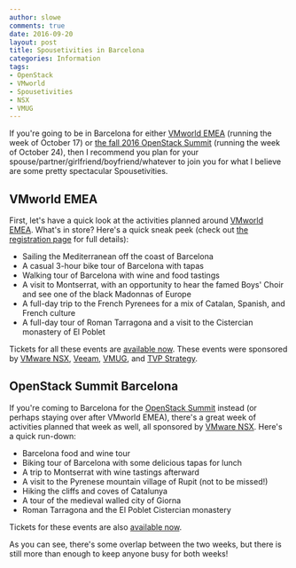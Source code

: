 ```yaml
---
author: slowe
comments: true
date: 2016-09-20
layout: post
title: Spousetivities in Barcelona
categories: Information
tags:
- OpenStack
- VMworld
- Spousetivities
- NSX
- VMUG
---
```


If you're going to be in Barcelona for either [VMworld EMEA][link-7] (running the week of October 17) or [the fall 2016 OpenStack Summit][link-8] (running the week of October 24), then I recommend you plan for your spouse/partner/girlfriend/boyfriend/whatever to join you for what I believe are some pretty spectacular Spousetivities.

## VMworld EMEA

First, let's have a quick look at the activities planned around [VMworld EMEA][link-7]. What's in store? Here's a quick sneak peek (check out [the registration page][link-1] for full details):

* Sailing the Mediterranean off the coast of Barcelona
* A casual 3-hour bike tour of Barcelona with tapas
* Walking tour of Barcelona with wine and food tastings
* A visit to Montserrat, with an opportunity to hear the famed Boys' Choir and see one of the black Madonnas of Europe
* A full-day trip to the French Pyrenees for a mix of Catalan, Spanish, and French culture
* A full-day tour of Roman Tarragona and a visit to the Cistercian monastery of El Poblet

Tickets for all these events are [available now][link-1]. These events were sponsored by [VMware NSX][link-3], [Veeam][link-4], [VMUG][link-5], and [TVP Strategy][link-6].

## OpenStack Summit Barcelona

If you're coming to Barcelona for the [OpenStack Summit][link-8] instead (or perhaps staying over after VMworld EMEA), there's a great week of activities planned that week as well, all sponsored by [VMware NSX][link-3]. Here's a quick run-down:

* Barcelona food and wine tour
* Biking tour of Barcelona with some delicious tapas for lunch
* A trip to Montserrat with wine tastings afterward
* A visit to the Pyrenese mountain village of Rupit (not to be missed!)
* Hiking the cliffs and coves of Catalunya
* A tour of the medieval walled city of Giorna
* Roman Tarragona and the El Poblet Cistercian monastery

Tickets for these events are also [available now][link-2].

As you can see, there's some overlap between the two weeks, but there is still more than enough to keep anyone busy for both weeks!



[link-1]: https://spousetivities.ticketleap.com/vmworld2016emea/
[link-2]: https://spousetivities.ticketleap.com/openstack-summit-2016-barcelona/
[link-3]: http://www.vmware.com/products/nsx.html
[link-4]: https://www.veeam.com
[link-5]: http://www.myvmug.org
[link-6]: https://www.virtualizationpractice.com/
[link-7]: http://www.vmworld.com/en/europe/index.html
[link-8]: https://www.openstack.org/summit/barcelona-2016/

